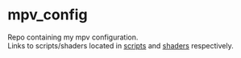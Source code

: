 # mpv_config
Repo containing my mpv configuration.  
Links to scripts/shaders located in [scripts](https://github.com/wmgaertner/mpv_config/tree/main/scripts) and [shaders](https://github.com/wmgaertner/mpv_config/tree/main/shaders) respectively.  
